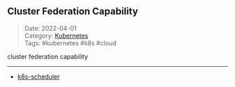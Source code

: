  ## Cluster Federation Capability
 
>Date: 2022-04-01  
>Category: [Kubernetes](links/00Kubernetes.md)   
>Tags: #kubernetes #k8s #cloud 

cluster federation capability

---
- [k8s-scheduler](notes/k8s-scheduler.md)